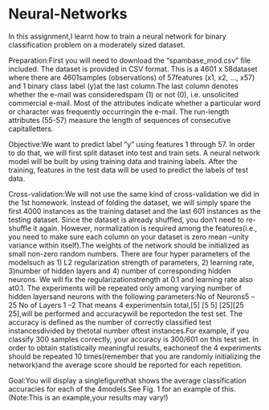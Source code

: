 # Neural-Networks
In  this assignment,I learnt how  to train a neural  network for  binary  classification problem on a moderately sized dataset.

Preparation:First  you  will  need  to download the “spambase_mod.csv” file included. The dataset is provided in CSV format. This is a 4601 x 58dataset where there are 4601samples (observations) of 57features (x1, x2, ..., x57) and 1 binary class label (y)at the last column.The last column denotes whether the e-mail was consideredspam (1) or not (0), i.e.  unsolicited  commercial  e-mail. Most  of  the  attributes indicate  whether  a  particular  word  or character  was  frequently occurringin  the  e-mail.  The  run-length attributes  (55-57)  measure  the length of sequences of consecutive capitalletters. 

Objective:We want to predict label “y” using features 1 through 57. In order to do that, we will first split dataset into test and train sets. A neural network model will be built by using training data and training labels. After the training, features in the test data will be used to predict the labels of test data.

Cross-validation:We  will  not  use  the  same  kind  of  cross-validation  we  did  in  the 1st homework. Instead  of  folding  the  dataset,  we  will  simply spare the first  4000  instances  as the training  dataset  and the  last 601  instances as the testing  dataset.  Since  the  dataset  is  already shuffled, you don’t need to re-shuffle  it  again.  However,  normalization  is  required among  the features(i.e., you  need  to  make  sure each  column  on  your  dataset is zero  mean –unity variance within  itself).The  weights  of  the  network  should  be  initialized  as small non-zero random  numbers. There  are  four  hyper  parameters of  the  modelsuch  as 1) L2 regularization strength  of parameters, 2) learning  rate, 3)number  of  hidden  layers  and 4) number  of corresponding hidden neurons. We will fix the regularizationstrength at 0.1 and learning rate also at0.1. The experiments will be repeated only among varying number of hidden layersand neurons with the following parameters:No of Neurons5 –25 No of Layers 1 –2 That means 4 experimentsin total,[5] [5 5] [25][25 25],will be performed and accuracywill be reportedon  the  test  set. The  accuracy  is defined  as the number  of  correctly  classified test instancesdivided by thetotal number oftest instances.For example, if you classify 300 samples correctly,  your  accuracy  is  300/601  on  this  test  set. In  order  to  obtain  statistically meaningful results,  eachoneof  the 4 experiments should  be  repeated  10  times(remember that you  are randomly initializing the network)and the average score should be reported for each repetition.

Goal:You will display a singlefigurethat shows the average classification accuracies for each of the 4models.See Fig. 1 for an example of this. (Note:This is an example,your results may vary!)
